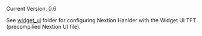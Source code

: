 Current Version: 0.6

See [widget_ui](/widget_ui) folder for configuring Nextion Hanlder with the Widget UI TFT (precompilied Nextion UI file).
